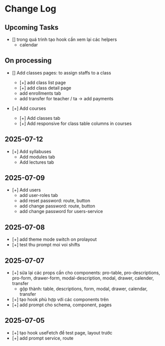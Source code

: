 # Change Log

## Upcoming Tasks

- [] trong quá trình tạo hook cần xem lại các helpers
  - calendar

## On processing

- [] Add classes pages: to assign staffs to a class

  - [+] add class list page
  - [+] add class detail page
  - add enrollments tab
  - add transfer for teacher / ta -> add payments

- [+] Add courses
  - [+] Add classes tab
  - [+] Add responsive for class table columns in courses

## 2025-07-12

- [+] Add syllabuses
  - Add modules tab
  - Add lectures tab

## 2025-07-09

- [+] Add users
  - add user-roles tab
  - add reset password: route, button
  - add change password: route, button
  - add change password for users-service

## 2025-07-08

- [+] add theme mode switch on prolayout
- [+] test thu prompt moi voi shifts

## 2025-07-07

- [+] sửa lại các props cần cho components: pro-table, pro-descriptions, pro-form, drawer-form, modal-description, modal, drawer, calender, transfer
  - gộp thành: table, descriptions, form, modal, drawer, calendar, transfer
- [+] tạo hook phù hợp với các components trên
- [+] add prompt cho schema, component, pages

## 2025-07-05

- [+] tạo hook useFetch để test page, layout trước
- [+] add prompt service, route
